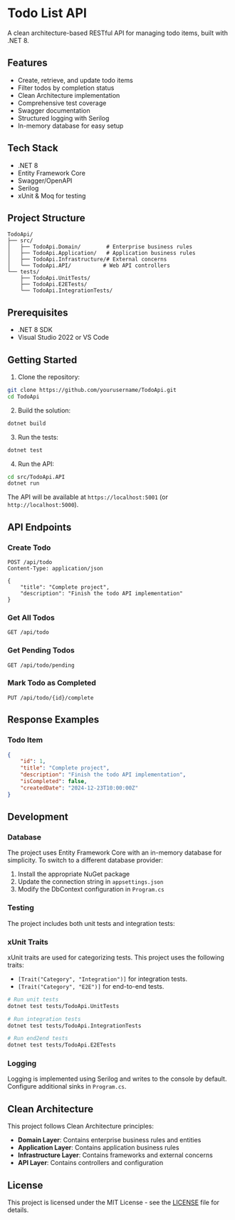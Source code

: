 # Todo List API

A clean architecture-based RESTful API for managing todo items, built with .NET 8.

## Features

- Create, retrieve, and update todo items
- Filter todos by completion status
- Clean Architecture implementation
- Comprehensive test coverage
- Swagger documentation
- Structured logging with Serilog
- In-memory database for easy setup

## Tech Stack

- .NET 8
- Entity Framework Core
- Swagger/OpenAPI
- Serilog
- xUnit & Moq for testing

## Project Structure

```
TodoApi/
├── src/
│   ├── TodoApi.Domain/        # Enterprise business rules
│   ├── TodoApi.Application/   # Application business rules
│   ├── TodoApi.Infrastructure/# External concerns
│   └── TodoApi.API/          # Web API controllers
└── tests/
    ├── TodoApi.UnitTests/
    ├── TodoApi.E2ETests/
    └── TodoApi.IntegrationTests/

```

## Prerequisites

- .NET 8 SDK
- Visual Studio 2022 or VS Code

## Getting Started

1. Clone the repository:
```bash
git clone https://github.com/yourusername/TodoApi.git
cd TodoApi
```

2. Build the solution:
```bash
dotnet build
```

3. Run the tests:
```bash
dotnet test
```

4. Run the API:
```bash
cd src/TodoApi.API
dotnet run
```

The API will be available at `https://localhost:5001` (or `http://localhost:5000`).

## API Endpoints

### Create Todo
```http
POST /api/todo
Content-Type: application/json

{
    "title": "Complete project",
    "description": "Finish the todo API implementation"
}
```

### Get All Todos
```http
GET /api/todo
```

### Get Pending Todos
```http
GET /api/todo/pending
```

### Mark Todo as Completed
```http
PUT /api/todo/{id}/complete
```

## Response Examples

### Todo Item
```json
{
    "id": 1,
    "title": "Complete project",
    "description": "Finish the todo API implementation",
    "isCompleted": false,
    "createdDate": "2024-12-23T10:00:00Z"
}
```

## Development

### Database

The project uses Entity Framework Core with an in-memory database for simplicity. To switch to a different database provider:

1. Install the appropriate NuGet package
2. Update the connection string in `appsettings.json`
3. Modify the DbContext configuration in `Program.cs`

### Testing
The project includes both unit tests and integration tests:

### xUnit Traits

xUnit traits are used for categorizing tests. This project uses the following traits:

- `[Trait("Category", "Integration")]` for integration tests.
- `[Trait("Category", "E2E")]` for end-to-end tests.


```bash
# Run unit tests
dotnet test tests/TodoApi.UnitTests

# Run integration tests
dotnet test tests/TodoApi.IntegrationTests

# Run end2end tests
dotnet test tests/TodoApi.E2ETests
```

### Logging

Logging is implemented using Serilog and writes to the console by default. Configure additional sinks in `Program.cs`.

## Clean Architecture

This project follows Clean Architecture principles:

- **Domain Layer**: Contains enterprise business rules and entities
- **Application Layer**: Contains application business rules
- **Infrastructure Layer**: Contains frameworks and external concerns
- **API Layer**: Contains controllers and configuration

## License

This project is licensed under the MIT License - see the [LICENSE](LICENSE) file for details.
